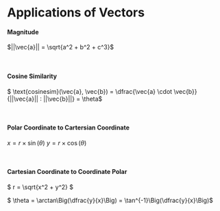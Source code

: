 # Applications of Vectors

#### Magnitude

$||\vec{a}|| = \sqrt{a^2 + b^2 + c^3}$

<br/>

#### Cosine Similarity

$ \text{cosinesim}(\vec{a}, \vec{b}) = \dfrac{\vec{a} \cdot \vec{b}}{||\vec{a}|| \: ||\vec{b}||} = \theta$

<br/>

#### Polar Coordinate to Cartersian Coordinate

$x = r \times \sin(\theta)$
$y = r \times \cos(\theta)$

<br/>

#### Cartesian Coordinate to  Coordinate Polar

$ r = \sqrt{x^2 + y^2} $

$ \theta = \arctan\Big(\dfrac{y}{x}\Big)  = \tan^{-1}\Big(\dfrac{y}{x}\Big)$